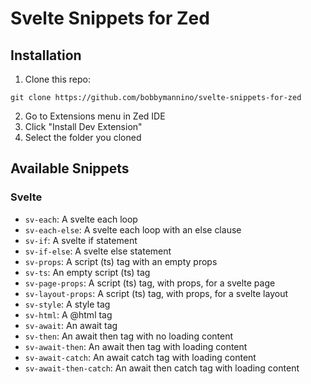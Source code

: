 # Svelte Snippets for Zed

## Installation

1. Clone this repo:

```
git clone https://github.com/bobbymannino/svelte-snippets-for-zed
```

2. Go to Extensions menu in Zed IDE
3. Click "Install Dev Extension"
4. Select the folder you cloned

## Available Snippets

### Svelte

- `sv-each`: A svelte each loop
- `sv-each-else`: A svelte each loop with an else clause
- `sv-if`: A svelte if statement
- `sv-if-else`: A svelte else statement
- `sv-props`: A script (ts) tag with an empty props
- `sv-ts`: An empty script (ts) tag
- `sv-page-props`: A script (ts) tag, with props, for a svelte page
- `sv-layout-props`: A script (ts) tag, with props, for a svelte layout
- `sv-style`: A style tag
- `sv-html`: A @html tag
- `sv-await`: An await tag
- `sv-then`: An await then tag with no loading content
- `sv-await-then`: An await then tag with loading content
- `sv-await-catch`: An await catch tag with loading content
- `sv-await-then-catch`: An await then catch tag with loading content
